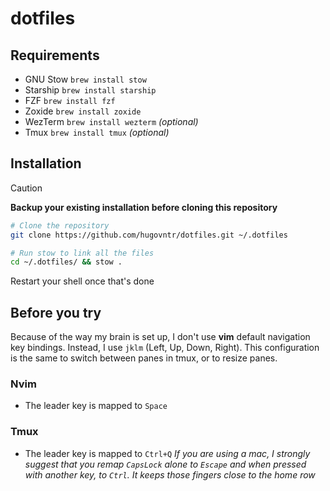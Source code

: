 # dotfiles

## Requirements
- GNU Stow `brew install stow`
- Starship `brew install starship`
- FZF `brew install fzf`
- Zoxide `brew install zoxide`
- WezTerm `brew install wezterm` _(optional)_
- Tmux `brew install tmux` _(optional)_


## Installation
> [!CAUTION]
> **Backup your existing installation before cloning this repository**

```bash
# Clone the repository
git clone https://github.com/hugovntr/dotfiles.git ~/.dotfiles

# Run stow to link all the files
cd ~/.dotfiles/ && stow .
```
Restart your shell once that's done

## Before you try
Because of the way my brain is set up, I don't use **vim** default navigation key bindings.
Instead, I use `jklm` (Left, Up, Down, Right).
This configuration is the same to switch between panes in tmux, or to resize panes.

### Nvim
- The leader key is mapped to `Space`

### Tmux
- The leader key is mapped to `Ctrl+Q`
_If you are using a mac, I strongly suggest that you remap `CapsLock` alone to `Escape` and when pressed with another key, to `Ctrl`. It keeps those fingers close to the home row_

